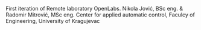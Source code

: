 First iteration of Remote laboratory OpenLabs.
Nikola Jović, BSc eng. & Radomir Mitrović, MSc eng. Center for applied automatic control, Faculcy of Engineering, University of Kragujevac
